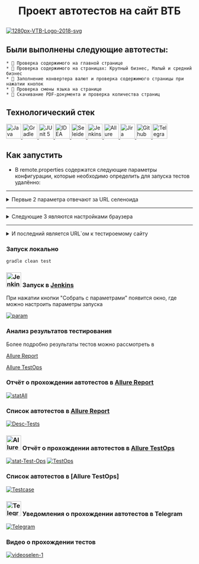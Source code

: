  # <p align= "center"> Проект автотестов на сайт ВТБ </p>
<a href="https://ibb.co/hFt7QPN"><img src="https://i.ibb.co/60fn93S/1280px-VTB-Logo-2018-svg.png" alt="1280px-VTB-Logo-2018-svg" border="0"></a>

## Были выполнены следующие автотесты:

    * 🌸 Проверка содержимого на главной странице
    * 🌸 Проверка содержимого на страницах: Крупный бизнес, Малый и средний бизнес
    * 🌸 Заполнение конвертера валют и проверка содержимого страницы при нажатии кнопок
    * 🌸 Проверка смены языка на странице 
    * 🌸 Скачивание PDF-документа и проверка количества страниц

## Технологический стек

<a href="https://github.com/angry-qa/vkc-demo">
  <img src="https://starchenkov.pro/qa-guru/img/skills/Java.svg" width="40" height="40"  alt="Java"/>
  <img src="https://starchenkov.pro/qa-guru/img/skills/Gradle.svg" width="40" height="40"  alt="Gradle"/>
  <img src="https://starchenkov.pro/qa-guru/img/skills/JUnit5.svg" width="40" height="40"  alt="JUnit 5"/>
  <img src="https://starchenkov.pro/qa-guru/img/skills/Intelij_IDEA.svg" width="40" height="40"  alt="IDEA"/>
  <img src="https://starchenkov.pro/qa-guru/img/skills/Selenide.svg" width="40" height="40"  alt="Seleide"/>
  <img src="https://starchenkov.pro/qa-guru/img/skills/Jenkins.svg" width="40" height="40"  alt="Jenkins"/>
  <img src="https://starchenkov.pro/qa-guru/img/skills/Allure_EE.svg" width="40" height="40"  alt="Allure TestOps"/>
  <img src="https://starchenkov.pro/qa-guru/img/skills/Jira.svg" width="40" height="40"  alt="Jira"/>
  <img src="https://starchenkov.pro/qa-guru/img/skills/Github.svg" width="40" height="40"  alt="Github"/>
  <img src="https://starchenkov.pro/qa-guru/img/skills/Telegram.svg" width="40" height="40"  alt="Telegram"/>
</a>

## Как запустить

* В remote.properties содержатся следующие параметры конфигурации, которые необходимо определить для запуска тестов удалённо:
------- 
<details>
<summary>Первые 2 параметра отвечают за URL селеноида</summary>
   
- remoteBrowser= https://user1:1234@selenoid.autotests.cloud/wd/hub/
   
- videoStorage= https://selenoid.autotests.cloud/video/
</details>

-------

<details>
<summary>Следующие 3 являются настройками браузера</summary>
   
- browserSize ( по умолчанию 1280x1024)
   
- browserVersion = (по умолчанию 96.0)
   
- browserName = ( по умолчанию Chrome)
</details>

-------

<details>
<summary>И последний является URL`ом к тестироемому сайту  </summary>
   
- browserSize ( по умолчанию 1280x1024)
   
- browserVersion = (по умолчанию 96.0)
   
- browserName = ( по умолчанию Chrome)
</details>

### Запуск локально

```
gradle clean test
```
### <img src="https://starchenkov.pro/qa-guru/img/skills/Jenkins.svg" width="40" height="40"  alt="Jenkins"/> Запуск в [Jenkins](https://jenkins.autotests.cloud/job/009-AnnaBlin-Itog/) 

При нажатии кнопки "Собрать с параметрами" появится окно, где можно настроить параметры запуска

<a href="https://ibb.co/FW88CsW"><img src="https://i.ibb.co/YWffwDW/param.png" alt="param" border="0"></a>

### Анализ результатов тестирования

Более подробно результаты тестов можно рассмотреть в 

[Allure Report](#Отчёт-о-прохождении-автотестов-в-Allure-Report)

[Allure TestOps](#Отчёт-о-прохождении-автотестов-в-Allure-TestOps)

### Отчёт о прохождении автотестов в [Allure Report](https://jenkins.autotests.cloud/job/009-AnnaBlin-Itog/7/allure/)

<a href="https://ibb.co/ZccyDcG"><img src="https://i.ibb.co/1RRHWR7/StatAll.png" alt="statAll" border="0"></a>

### Список автотестов в [Allure Report](https://jenkins.autotests.cloud/job/009-AnnaBlin-Itog/7/allure/#suites/17f25cd99236779462cd74c955f7c813/276515797d3f6030/)

<a href="https://ibb.co/5RhKSpY"><img src="https://i.ibb.co/qrYJcq0/Desc-Tests.png" alt="Desc-Tests" border="0"></a>

### <img src="https://starchenkov.pro/qa-guru/img/skills/Allure_EE.svg" width="40" height="40"  alt="Allure TestOps"/> Отчёт о прохождении автотестов в [Allure TestOps](https://allure.autotests.cloud/launch/9847)

<a href="https://ibb.co/QPhJJpS"><img src="https://i.ibb.co/X76WWj0/stat-Test-Ops.png" alt="stat-Test-Ops" border="0"></a>
<a href="https://ibb.co/qD1FhbG"><img src="https://i.ibb.co/VLBpbXy/TestOps.png" alt="TestOps" border="0"></a>

### Список автотестов в [Allure TestOps]
<a href="https://ibb.co/dDnpKqr"><img src="https://i.ibb.co/M7q1N4s/Testcase.png" alt="Testcase" border="0"></a>

### <img src="https://starchenkov.pro/qa-guru/img/skills/Telegram.svg" width="40" height="40"  alt="Telegram"/> Уведомления о прохождении автотестов в Telegram

<a href="https://ibb.co/999N72N"><img src="https://i.ibb.co/wNNRfCR/Telegram.png" alt="Telegram" border="0"></a>

### Видео о прохождении тестов

<a href="https://ibb.co/hFm683d"><img src="https://i.ibb.co/fdxg0jN/videoselen-1.gif" alt="videoselen-1" border="0"></a>


